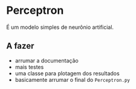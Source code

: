 # Perceptron
É um modelo simples de neurônio artificial.

## A fazer
- arrumar a documentação
- mais testes
- uma classe para plotagem dos resultados
- basicamente arrumar o final do `Perceptron.py`
